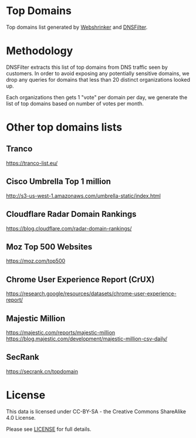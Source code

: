 # Top Domains
Top domains list generated by [Webshrinker](https://webshrinker.com/) and [DNSFilter](https://dnsfilter.com/).


# Methodology
DNSFilter extracts this list of top domains from DNS traffic seen by customers. In order to avoid exposing any potentially sensitive domains, we drop any queries for domains that less than 20 distinct organizations looked up.

Each organizations then gets 1 "vote" per domain per day, we generate the list of top domains based on number of votes per month.


# Other top domains lists

## Tranco
https://tranco-list.eu/


## Cisco Umbrella Top 1 million
http://s3-us-west-1.amazonaws.com/umbrella-static/index.html


## Cloudflare Radar Domain Rankings
https://blog.cloudflare.com/radar-domain-rankings/


## Moz Top 500 Websites
https://moz.com/top500


## Chrome User Experience Report (CrUX)
https://research.google/resources/datasets/chrome-user-experience-report/


## Majestic Million
https://majestic.com/reports/majestic-million
https://blog.majestic.com/development/majestic-million-csv-daily/


## SecRank
https://secrank.cn/topdomain


# License

This data is licensed under CC-BY-SA - the Creative Commons ShareAlike 4.0 License.

Please see [LICENSE](LICENSE) for full details.
